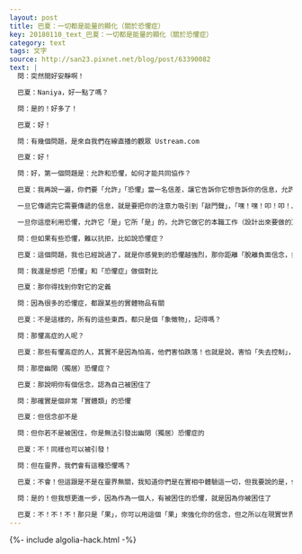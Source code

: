 ```yaml
---
layout: post
title: 巴夏：一切都是能量的顯化（關於恐懼症）
key: 20180110_text_巴夏：一切都是能量的顯化（關於恐懼症）
category: text
tags: 文字
source: http://san23.pixnet.net/blog/post/63390082
text: |
  問：突然間好安靜啊！

  巴夏：Naniya，好一點了嗎？

  問：是的！好多了！

  巴夏：好！

  問：有幾個問題，是來自我們在線直播的觀眾 Ustream.com

  巴夏：好！

  問：好，第一個問題是：允許和恐懼，如何才能共同協作？

  巴夏：我再說一遍，你們要「允許」「恐懼」當一名信差，讓它告訴你它想告訴你的信息，允許它告訴你，你有個負面信念，就像我之前說的，你不能對「恐懼」有所恐懼，你要認清恐懼，允許它做它的工作（註：允許它的存在、允許它之所是）

  一旦它傳遞完它需要傳遞的信息，就是要把你的注意力吸引到「敲門聲」，「嘿！嘿！叩！叩！…」，「你有這個不協調的負面信念系統」，「是你所不喜歡的」，一旦你注意到它的話了，你就可以說：「謝了！恐懼！」，「謝謝你讓我注意到我內在的，我所不知道的東西」，「這樣我就能處理它」，「現在我就可以釋放它」，「謝謝你！恐懼！」

  一旦你這麼利用恐懼，允許它「是」它所「是」的，允許它做它的本職工作（設計出來要做的），那它就不會再是「恐懼」的感覺了，你會歡迎它，當它是一名信差，知道它是在提醒你，你內在有不協調的東西（不一致、不匹配），你會很興奮地感受它，而它也會轉化成興奮的感覺，而這就是如何讓允許和恐懼和諧運作

  問：但如果有些恐懼，難以抗拒，比如說恐懼症？

  巴夏：這個問題，我也已經說過了，就是你感覺到的恐懼越強烈，那你距離「脫離負面信念，奔向自由」的距離也就越近，因為這時候，負面信念會千方百計，無所不用其極地，讓你緊緊抓住它，所以，當你感覺到恐懼已經達到頂點了，那說明負面信念已經盡了它最大能力，讓你繼續保留它，同時也意味著，它要讓你越來越恐懼，因為它知道你已經在臨界點，再往前跨一步，你就自由了，所以，極限的恐懼，預示著「自由的門檻」（離你很近了）

  問：我還是想把「恐懼」和「恐懼症」做個對比

  巴夏：那你得找到你對它的定義

  問：因為很多的恐懼症，都跟某些的實體物品有關

  巴夏：不是這樣的，所有的這些東西，都只是個「象徵物」，記得嗎？

  問：那懼高症的人呢？

  巴夏：那些有懼高症的人，其實不是因為怕高，他們害怕跌落！也就是說，害怕「失去控制」，所以他們要找到相對應的「定義性信念」，弄清楚發生了什麼事，以及為何他們會有這樣的經歷

  問：那麼幽閉（獨居）恐懼症？

  巴夏：那說明你有個信念，認為自己被困住了

  問：那確實是個非常「實體類」的恐懼

  巴夏：但信念卻不是

  問：但你若不是被困住，你是無法引發出幽閉（獨居）恐懼症的

  巴夏：不！同樣也可以被引發！

  問：但在靈界，我們會有這種恐懼嗎？

  巴夏：不會！但這跟是不是在靈界無關，我知道你們是在實相中體驗這一切，但我要說的是，你們的信念系統不是「實體的」，它是以能量的形式存在，而（恐懼的）感覺來源於你們有個信念，認為自己是「被困住」了，而它轉化成現實世界的「影像」，就是一個實體的、密閉的空間，來向你反射你身上所存在的信念，也就是你在意識（腦袋）中，在能量上、靈魂層面，給困住了，你能理解嗎？

  問：是的！但我想更進一步，因為作為一個人，有被困住的恐懼，就是因為你被困住了

  巴夏：不！不！不！那只是「果」，你可以用這個「果」來強化你的信念，但之所以在現實世界中會產生這樣的「果」，是因為你已經有「被困住」的信念，「果」只是表現出來的副作用
---
```


{%- include algolia-hack.html -%}
